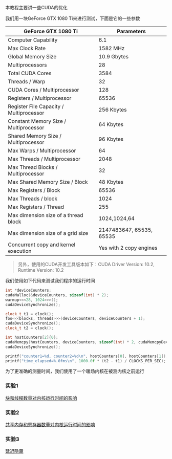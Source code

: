 本教程主要讲一些CUDA的优化

我们用一块GeForce GTX 1080 Ti来进行测试，下面是它的一些参数

|GeForce GTX 1080 Ti|Parameters|
---|---
|Computer Capability|6.1|
|Max Clock Rate|1582 MHz|
|Global Memory Size|10.9 Gbytes|
|Multiprocessors|28|
|Total CUDA Cores|3584|
|Threads / Warp|32|
|CUDA Cores / Multiprocessor|128|
|Registers / Multiprocessor|65536|
|Register File Capacity / Multiprocessor|256 Kbytes|
|Constant Memory Size / Multiprocessor|64 Kbytes|
|Shared Memory Size / Multiprocessor|96 Kbytes|
|Max Warps / Multiprocessor|64|
|Max Threads / Multiprocessor|2048|
|Max Thread Blocks / Multiprocessor|32|
|Max Shared Memory Size / Block|48 Kbytes|
|Max Registers / Block|65536|
|Max Threads / block|1024|
|Max Registers / Thread|255|
|Max dimension size of a thread block|1024,1024,64|
|Max dimension size of a grid size|2147483647, 65535, 65535|
|Concurrent copy and kernel execution|Yes with 2 copy engines|

>另外，使用的CUDA开发工具版本如下：CUDA Driver Version: 10.2, Runtime Version: 10.2

我们使用如下代码来测试我们程序的运行时间
```C++
int *deviceCounters;
cudaMalloc(&deviceCounters, sizeof(int) * 2);
warmup<<<28, 1024>>>();
cudaDeviceSynchronize();

clock_t t1 = clock();
foo<<<blocks, threads>>>(deviceCounters, deviceCounters + 1);
cudaDeviceSynchronize();
clock_t t2 = clock();

int hostCounters[2]{0};
cudaMemcpy(hostCounters, deviceCounters, sizeof(int) * 2, cudaMemcpyDeviceToHost);
cudaDeviceSynchronize();

printf("counter1=%d, counter2=%d\n", hostCounters[0], hostCounters[1]);
printf("time_elapsed=%.0fms\n", 1000.0f * (t2 - t1) / CLOCKS_PER_SEC);
```

为了更准确的测量时间，我们使用了一个暖场内核在被测内核之前运行

### 实验1 ###
[块和线程数量对内核运行时间的影响](experiment01.md) 

### 实验2 ###
[共享内存和寄存器数量对内核运行时间的影响](experiment02.md)

### 实验3 ###
[延迟隐藏](experiment03.md)
